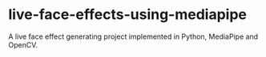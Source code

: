 # live-face-effects-using-mediapipe
A live face effect generating project implemented in Python, MediaPipe and OpenCV.
